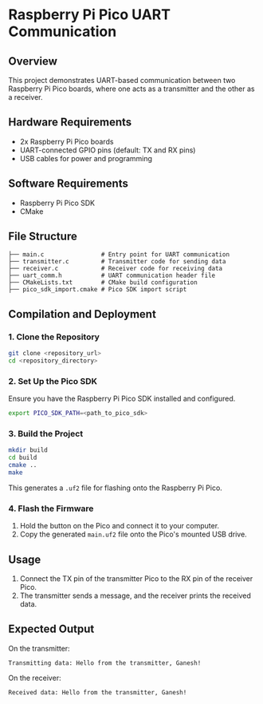 # Raspberry Pi Pico UART Communication

## Overview
This project demonstrates UART-based communication between two Raspberry Pi Pico boards, where one acts as a transmitter and the other as a receiver.

## Hardware Requirements
- 2x Raspberry Pi Pico boards
- UART-connected GPIO pins (default: TX and RX pins)
- USB cables for power and programming

## Software Requirements
- Raspberry Pi Pico SDK
- CMake

## File Structure
```
├── main.c                # Entry point for UART communication
├── transmitter.c         # Transmitter code for sending data
├── receiver.c            # Receiver code for receiving data
├── uart_comm.h           # UART communication header file
├── CMakeLists.txt        # CMake build configuration
├── pico_sdk_import.cmake # Pico SDK import script
```

## Compilation and Deployment
### 1. Clone the Repository
```sh
git clone <repository_url>
cd <repository_directory>
```

### 2. Set Up the Pico SDK
Ensure you have the Raspberry Pi Pico SDK installed and configured.
```sh
export PICO_SDK_PATH=<path_to_pico_sdk>
```

### 3. Build the Project
```sh
mkdir build
cd build
cmake ..
make
```
This generates a `.uf2` file for flashing onto the Raspberry Pi Pico.

### 4. Flash the Firmware
1. Hold the button on the Pico and connect it to your computer.
2. Copy the generated `main.uf2` file onto the Pico's mounted USB drive.

## Usage
1. Connect the TX pin of the transmitter Pico to the RX pin of the receiver Pico.
2. The transmitter sends a message, and the receiver prints the received data.

## Expected Output
On the transmitter:
```
Transmitting data: Hello from the transmitter, Ganesh!
```
On the receiver:
```
Received data: Hello from the transmitter, Ganesh!
```

